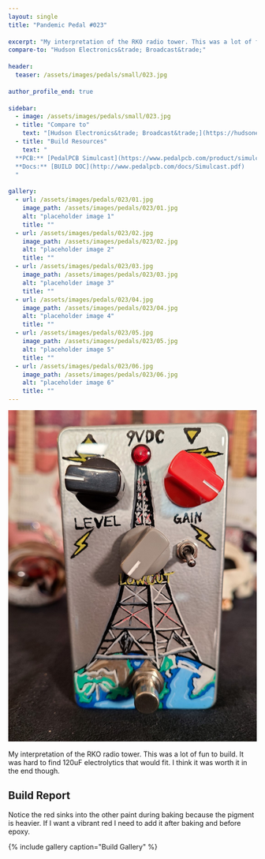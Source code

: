 ```yaml
---
layout: single
title: "Pandemic Pedal #023"

excerpt: "My interpretation of the RKO radio tower. This was a lot of func to build. It was hard to find 120uF electrolytics that would fit. I think it was worth it in the end though."
compare-to: "Hudson Electronics&trade; Broadcast&trade;"

header:
  teaser: /assets/images/pedals/small/023.jpg

author_profile_end: true

sidebar:
  - image: /assets/images/pedals/small/023.jpg
  - title: "Compare to"
    text: "[Hudson Electronics&trade; Broadcast&trade;](https://hudsonelectronicsuk.com/product/broadcast/)"
  - title: "Build Resources"
    text: "
  **PCB:** [PedalPCB Simulcast](https://www.pedalpcb.com/product/simulcast/)<br>
  **Docs:** [BUILD DOC](http://www.pedalpcb.com/docs/Simulcast.pdf)
  "

gallery:
  - url: /assets/images/pedals/023/01.jpg
    image_path: /assets/images/pedals/023/01.jpg
    alt: "placeholder image 1"
    title: ""
  - url: /assets/images/pedals/023/02.jpg
    image_path: /assets/images/pedals/023/02.jpg
    alt: "placeholder image 2"
    title: ""
  - url: /assets/images/pedals/023/03.jpg
    image_path: /assets/images/pedals/023/03.jpg
    alt: "placeholder image 3"
    title: ""
  - url: /assets/images/pedals/023/04.jpg
    image_path: /assets/images/pedals/023/04.jpg
    alt: "placeholder image 4"
    title: ""
  - url: /assets/images/pedals/023/05.jpg
    image_path: /assets/images/pedals/023/05.jpg
    alt: "placeholder image 5"
    title: ""
  - url: /assets/images/pedals/023/06.jpg
    image_path: /assets/images/pedals/023/06.jpg
    alt: "placeholder image 6"
    title: ""
---
```


[![header](/assets/images/pedals/023.jpg)](/assets/images/pedals/023.jpg)

My interpretation of the RKO radio tower. This was a lot of fun to build. It was hard to find 120uF electrolytics that would fit. I think it was worth it in the end though.

## Build Report ##

Notice the red sinks into the other paint during baking because the pigment is heavier. If I want a vibrant red I need to add it after baking and before epoxy.

{% include gallery caption="Build Gallery" %}